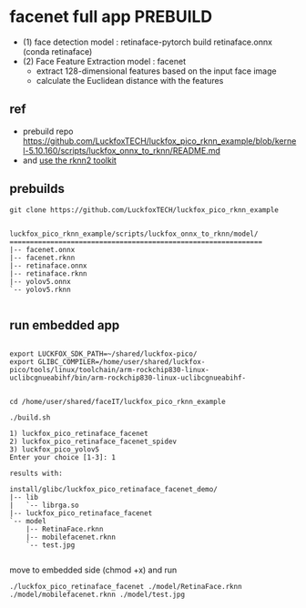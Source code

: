 # facenet full app PREBUILD

* (1) face detection model : retinaface-pytorch build retinaface.onnx
(conda retinaface)
* (2) Face Feature Extraction model : facenet
    * extract 128-dimensional features based on the input face image
    * calculate the Euclidean distance with the features 

## ref
* prebuild repo https://github.com/LuckfoxTECH/luckfox_pico_rknn_example/blob/kernel-5.10.160/scripts/luckfox_onnx_to_rknn/README.md
* and [use the rknn2 toolkit](./rknn2.md)


## prebuilds

```
git clone https://github.com/LuckfoxTECH/luckfox_pico_rknn_example


luckfox_pico_rknn_example/scripts/luckfox_onnx_to_rknn/model/
==============================================================
|-- facenet.onnx
|-- facenet.rknn
|-- retinaface.onnx
|-- retinaface.rknn
|-- yolov5.onnx
`-- yolov5.rknn


```




## run embedded app

```

export LUCKFOX_SDK_PATH=~/shared/luckfox-pico/
export GLIBC_COMPILER=/home/user/shared/luckfox-pico/tools/linux/toolchain/arm-rockchip830-linux-uclibcgnueabihf/bin/arm-rockchip830-linux-uclibcgnueabihf-


cd /home/user/shared/faceIT/luckfox_pico_rknn_example

./build.sh

1) luckfox_pico_retinaface_facenet
2) luckfox_pico_retinaface_facenet_spidev
3) luckfox_pico_yolov5
Enter your choice [1-3]: 1

results with:

install/glibc/luckfox_pico_retinaface_facenet_demo/
|-- lib
|   `-- librga.so
|-- luckfox_pico_retinaface_facenet
`-- model
    |-- RetinaFace.rknn
    |-- mobilefacenet.rknn
    `-- test.jpg


```

move to embedded side (chmod +x) and run

```
./luckfox_pico_retinaface_facenet ./model/RetinaFace.rknn ./model/mobilefacenet.rknn ./model/test.jpg
```
